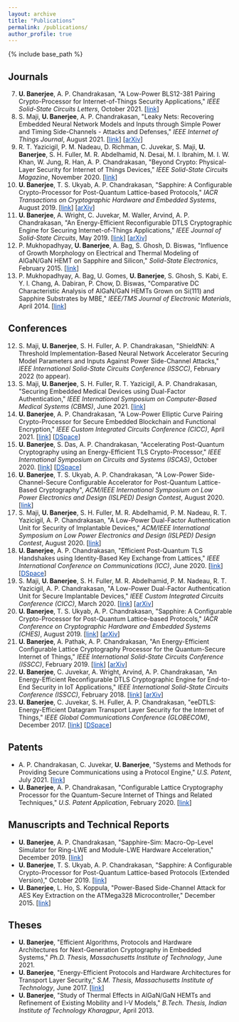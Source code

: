 ```yaml
---
layout: archive
title: "Publications"
permalink: /publications/
author_profile: true
---
```


{% include base_path %}

Journals
---------------
7. <b>U. Banerjee</b>, A. P. Chandrakasan, "A Low-Power BLS12-381 Pairing Crypto-Processor for Internet-of-Things Security Applications," <i>IEEE Solid-State Circuits Letters</i>, October 2021. [<a href="https://ieeexplore.ieee.org/document/9593932" style="color:#0645AD;">link</a>]
6. S. Maji, <b>U. Banerjee</b>, A. P. Chandrakasan, "Leaky Nets: Recovering Embedded Neural Network Models and Inputs through Simple Power and Timing Side-Channels - Attacks and Defenses," <i>IEEE Internet of Things Journal</i>, August 2021. [<a href="https://ieeexplore.ieee.org/document/9360858" style="color:#0645AD;">link</a>] [<a href="https://arxiv.org/abs/2103.14739" style="color:#0645AD;">arXiv</a>]
5. R. T. Yazicigil, P. M. Nadeau, D. Richman, C. Juvekar, S. Maji, <b>U. Banerjee</b>, S. H. Fuller, M. R. Abdelhamid, N. Desai, M. I. Ibrahim, M. I. W. Khan, W. Jung, R. Han, A. P. Chandrakasan, "Beyond Crypto: Physical-Layer Security for Internet of Things Devices," <i>IEEE Solid-State Circuits Magazine</i>, November 2020. [<a href="https://ieeexplore.ieee.org/document/9265324" style="color:#0645AD;">link</a>]
4. <b>U. Banerjee</b>, T. S. Ukyab, A. P. Chandrakasan, "Sapphire: A Configurable Crypto-Processor for Post-Quantum Lattice-based Protocols," <i>IACR Transactions on Cryptographic Hardware and Embedded Systems</i>, August 2019. [<a href="https://tches.iacr.org/index.php/TCHES/article/view/8344" style="color:#0645AD;">link</a>] [<a href="https://arxiv.org/abs/1910.07557" style="color:#0645AD;">arXiv</a>]
3. <b>U. Banerjee</b>, A. Wright, C. Juvekar, M. Waller, Arvind, A. P. Chandrakasan, "An Energy-Efficient Reconfigurable DTLS Cryptographic Engine for Securing Internet-of-Things Applications," <i>IEEE Journal of Solid-State Circuits</i>, May 2019. [<a href="https://ieeexplore.ieee.org/document/8721457" style="color:#0645AD;">link</a>] [<a href="https://arxiv.org/abs/1907.04455" style="color:#0645AD;">arXiv</a>]
2. P. Mukhopadhyay, <b>U. Banerjee</b>, A. Bag, S. Ghosh, D. Biswas, "Influence of Growth Morphology on Electrical and Thermal Modeling of AlGaN/GaN HEMT on Sapphire and Silicon," <i>Solid-State Electronics</i>, February 2015. [<a href="https://doi.org/10.1016/j.sse.2014.11.017" style="color:#0645AD;">link</a>]
1. P. Mukhopadhyay, A. Bag, U. Gomes, <b>U. Banerjee</b>, S. Ghosh, S. Kabi, E. Y. I. Chang, A. Dabiran, P. Chow, D. Biswas, "Comparative DC Characteristic Analysis of AlGaN/GaN HEMTs Grown on Si(111) and Sapphire Substrates by MBE," <i>IEEE/TMS Journal of Electronic Materials</i>, April 2014. [<a href="https://doi.org/10.1007/s11664-014-3050-4" style="color:#0645AD;">link</a>]

Conferences
---------------
12. S. Maji, <b>U. Banerjee</b>, S. H. Fuller, A. P. Chandrakasan, "ShieldNN: A Threshold Implementation-Based Neural Network Accelerator Securing Model Parameters and Inputs Against Power Side-Channel Attacks," <i>IEEE International Solid-State Circuits Conference (ISSCC)</i>, February 2022 (to appear).
11. S. Maji, <b>U. Banerjee</b>, S. H. Fuller, R. T. Yazicigil, A. P. Chandrakasan, "Securing Embedded Medical Devices using Dual-Factor Authentication," <i>IEEE International Symposium on Computer-Based Medical Systems (CBMS)</i>, June 2021. [<a href="https://ieeexplore.ieee.org/document/9474650" style="color:#0645AD;">link</a>]
10. <b>U. Banerjee</b>, A. P. Chandrakasan, "A Low-Power Elliptic Curve Pairing Crypto-Processor for Secure Embedded Blockchain and Functional Encryption," <i>IEEE Custom Integrated Circuits Conference (CICC)</i>, April 2021. [<a href="https://ieeexplore.ieee.org/document/9431552" style="color:#0645AD;">link</a>] [<a href="https://dspace.mit.edu/handle/1721.1/131207" style="color:#0645AD;">DSpace</a>]
9. <b>U. Banerjee</b>, S. Das, A. P. Chandrakasan, "Accelerating Post-Quantum Cryptography using an Energy-Efficient TLS Crypto-Processor," <i>IEEE International Symposium on Circuits and Systems (ISCAS)</i>, October 2020. [<a href="https://ieeexplore.ieee.org/document/9180550" style="color:#0645AD;">link</a>] [<a href="https://dspace.mit.edu/handle/1721.1/128546" style="color:#0645AD;">DSpace</a>]
8. <b>U. Banerjee</b>, T. S. Ukyab, A. P. Chandrakasan, "A Low-Power Side-Channel-Secure Configurable Accelerator for Post-Quantum Lattice-Based Cryptography", <i>ACM/IEEE International Symposium on Low Power Electronics and Design (ISLPED) Design Contest</i>, August 2020. [<a href="http://www.islped.org/2020/final_program.php#Day3" style="color:#0645AD;">link</a>]
7. S. Maji, <b>U. Banerjee</b>, S. H. Fuller, M. R. Abdelhamid, P. M. Nadeau, R. T. Yazicigil, A. P. Chandrakasan, "A Low-Power Dual-Factor Authentication Unit for Security of Implantable Devices," <i>ACM/IEEE International Symposium on Low Power Electronics and Design (ISLPED) Design Contest</i>, August 2020. [<a href="http://www.islped.org/2020/final_program.php#Day3" style="color:#0645AD;">link</a>]
6. <b>U. Banerjee</b>, A. P. Chandrakasan, "Efficient Post-Quantum TLS Handshakes using Identity-Based Key Exchange from Lattices," <i>IEEE International Conference on Communications (ICC)</i>, June 2020. [<a href="https://ieeexplore.ieee.org/document/9148829" style="color:#0645AD;">link</a>] [<a href="https://dspace.mit.edu/handle/1721.1/130100" style="color:#0645AD;">DSpace</a>]
5. S. Maji, <b>U. Banerjee</b>, S. H. Fuller, M. R. Abdelhamid, P. M. Nadeau, R. T. Yazicigil, A. P. Chandrakasan, "A Low-Power Dual-Factor Authentication Unit for Secure Implantable Devices," <i>IEEE Custom Integrated Circuits Conference (CICC)</i>, March 2020. [<a href="https://ieeexplore.ieee.org/document/9075945" style="color:#0645AD;">link</a>] [<a href="https://arxiv.org/abs/2004.13709" style="color:#0645AD;">arXiv</a>]
4. <b>U. Banerjee</b>, T. S. Ukyab, A. P. Chandrakasan, "Sapphire: A Configurable Crypto-Processor for Post-Quantum Lattice-based Protocols," <i>IACR Conference on Cryptographic Hardware and Embedded Systems (CHES)</i>, August 2019. [<a href="https://tches.iacr.org/index.php/TCHES/article/view/8344" style="color:#0645AD;">link</a>] [<a href="https://arxiv.org/abs/1910.07557" style="color:#0645AD;">arXiv</a>]
3. <b>U. Banerjee</b>, A. Pathak, A. P. Chandrakasan, "An Energy-Efficient Configurable Lattice Cryptography Processor for the Quantum-Secure Internet of Things," <i>IEEE International Solid-State Circuits Conference (ISSCC)</i>, February 2019. [<a href="https://ieeexplore.ieee.org/document/8662528" style="color:#0645AD;">link</a>] [<a href="https://arxiv.org/abs/1903.04570" style="color:#0645AD;">arXiv</a>]
2. <b>U. Banerjee</b>, C. Juvekar, A. Wright, Arvind, A. P. Chandrakasan, "An Energy-Efficient Reconfigurable DTLS Cryptographic Engine for End-to-End Security in IoT Applications," <i>IEEE International Solid-State Circuits Conference (ISSCC)</i>, February 2018. [<a href="https://ieeexplore.ieee.org/document/8310174" style="color:#0645AD;">link</a>] [<a href="https://arxiv.org/abs/1903.04387" style="color:#0645AD;">arXiv</a>]
1. <b>U. Banerjee</b>, C. Juvekar, S. H. Fuller, A. P. Chandrakasan, "eeDTLS: Energy-Efficient Datagram Transport Layer Security for the Internet of Things," <i>IEEE Global Communications Conference (GLOBECOM)</i>, December 2017. [<a href="https://ieeexplore.ieee.org/document/8255053" style="color:#0645AD;">link</a>] [<a href="https://dspace.mit.edu/handle/1721.1/122466" style="color:#0645AD;">DSpace</a>]

Patents
---------------
* A. P. Chandrakasan, C. Juvekar, <b>U. Banerjee</b>, "Systems and Methods for Providing Secure Communications using a Protocol Engine," <i>U.S. Patent</i>, July 2021. [<a href="https://patents.google.com/patent/US11070362B2/en" style="color:#0645AD;">link</a>]
* <b>U. Banerjee</b>, A. P. Chandrakasan, "Configurable Lattice Cryptography Processor for the Quantum-Secure Internet of Things and Related Techniques," <i>U.S. Patent Application</i>, February 2020. [<a href="https://patents.google.com/patent/US20200265167A1/en" style="color:#0645AD;">link</a>]

Manuscripts and Technical Reports
---------------
* <b>U. Banerjee</b>, A. P. Chandrakasan, "Sapphire-Sim: Macro-Op-Level Simulator for Ring-LWE and Module-LWE Hardware Acceleration," December 2019. [<a href="https://github.com/banerjeeutsav/sapphire_sim" style="color:#0645AD;">link</a>]
* <b>U. Banerjee</b>, T. S. Ukyab, A. P. Chandrakasan, "Sapphire: A Configurable Crypto-Processor for Post-Quantum Lattice-based Protocols (Extended Version)," October 2019. [<a href="https://eprint.iacr.org/2019/1140" style="color:#0645AD;">link</a>]
* <b>U. Banerjee</b>, L. Ho, S. Koppula, "Power-Based Side-Channel Attack for AES Key Extraction on the ATMega328 Microcontroller," December 2015. [<a href="https://css.csail.mit.edu/6.858/2015/projects/utsav-lisayz-skoppula.pdf" style="color:#0645AD;">link</a>]

Theses
---------------
* <b>U. Banerjee</b>, "Efficient Algorithms, Protocols and Hardware Architectures for Next-Generation Cryptography in Embedded Systems," <i>Ph.D. Thesis, Massachusetts Institute of Technology</i>, June 2021.
* <b>U. Banerjee</b>, "Energy-Efficient Protocols and Hardware Architectures for Transport Layer Security," <i>S.M. Thesis, Massachusetts Institute of Technology</i>, June 2017. [<a href="https://dspace.mit.edu/handle/1721.1/111861" style="color:#0645AD;">link</a>]
* <b>U. Banerjee</b>, "Study of Thermal Effects in AlGaN/GaN HEMTs and Refinement of Existing Mobility and I-V Models," <i>B.Tech. Thesis, Indian Institute of Technology Kharagpur</i>, April 2013.
